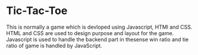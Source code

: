 # Tic-Tac-Toe
This is normally a game which is devloped using Javascript, HTMl and CSS.
HTML and CSS are used to design purpose and layout for the game.
Javascript is used to handle the backend part in thesense win ratio and tie ratio of game is handled by JavaScript.
